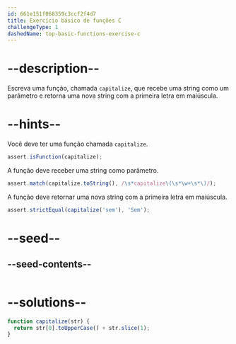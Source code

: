 ```yaml
---
id: 661e151f068359c3ccf2f4d7
title: Exercício básico de funções C
challengeType: 1
dashedName: top-basic-functions-exercise-c
---
```


# --description--

Escreva uma função, chamada `capitalize`, que recebe uma string como um parâmetro e retorna uma nova string com a primeira letra em maiúscula.

# --hints--

Você deve ter uma função chamada `capitalize`.

```js
assert.isFunction(capitalize);
```

A função deve receber uma string como parâmetro. 

```js
assert.match(capitalize.toString(), /\s*capitalize\(\s*\w+\s*\)/);
```

A função deve retornar uma nova string com a primeira letra em maiúscula.

```js
assert.strictEqual(capitalize('sem'), 'Sem');
```


# --seed--

## --seed-contents--

```js

```

# --solutions--

```js
function capitalize(str) {
  return str[0].toUpperCase() + str.slice(1);
}
```
